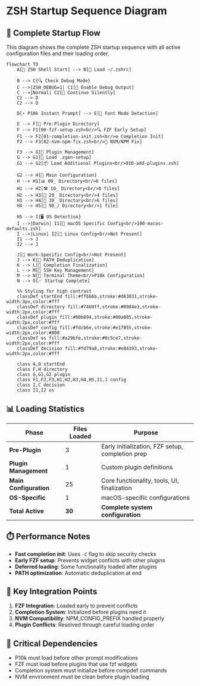 
# ZSH Startup Sequence Diagram

## 🚀 Complete Startup Flow

This diagram shows the complete ZSH startup sequence with all active configuration files and their loading order.

```mermaid
flowchart TD
    A[🚀 ZSH Shell Start] --> B[📄 Load ~/.zshrc]

    B --> C{🔍 Check Debug Mode}
    C -->|ZSH_DEBUG=1| C1[📝 Enable Debug Output]
    C -->|Normal| C2[📝 Continue Silently]
    C1 --> D
    C2 --> D

    D[⚡ P10k Instant Prompt] --> E[🎨 Font Mode Detection]

    E --> F[📁 Pre-Plugin Directory]
    F --> F1[00-fzf-setup.zsh<br/>🔍 FZF Early Setup]
    F1 --> F2[01-completion-init.zsh<br/>⚙️ Completion Init]
    F2 --> F3[02-nvm-npm-fix.zsh<br/>🔧 NVM/NPM Fix]

    F3 --> G[🔌 Plugin Management]
    G --> G1[📄 Load .zgen-setup]
    G1 --> G2[📦 Load Additional Plugins<br/>010-add-plugins.zsh]

    G2 --> H[📁 Main Configuration]
    H --> H1[📊 00_ Directory<br/>6 files]
    H1 --> H2[🛠️ 10_ Directory<br/>8 files]
    H2 --> H3[🔌 20_ Directory<br/>4 files]
    H3 --> H4[🎨 30_ Directory<br/>6 files]
    H4 --> H5[🎯 90_/ Directory<br/>1 file]

    H5 --> I{🖥️ OS Detection}
    I -->|Darwin| I1[🍎 macOS Specific Config<br/>100-macos-defaults.zsh]
    I -->|Linux| I2[🐧 Linux Config<br/>Not Present]
    I1 --> J
    I2 --> J

    J[🏢 Work-Specific Config<br/>Not Present]
    J --> K[🔄 PATH Deduplication]
    K --> L[📝 Completion Finalization]
    L --> M[🔑 SSH Key Management]
    M --> N[🎨 Terminal Theme<br/>P10k Configuration]
    N --> O[✅ Startup Complete]

    %% Styling for high contrast
    classDef startEnd fill:#ff6b6b,stroke:#d63031,stroke-width:3px,color:#fff
    classDef directory fill:#74b9ff,stroke:#0984e3,stroke-width:2px,color:#fff
    classDef plugin fill:#00b894,stroke:#00a085,stroke-width:2px,color:#fff
    classDef config fill:#fdcb6e,stroke:#e17055,stroke-width:2px,color:#000
    classDef os fill:#a29bfe,stroke:#6c5ce7,stroke-width:2px,color:#fff
    classDef decision fill:#fd79a8,stroke:#e84393,stroke-width:2px,color:#fff

    class A,O startEnd
    class F,H directory
    class G,G1,G2 plugin
    class F1,F2,F3,H1,H2,H3,H4,H5,I1,J config
    class I,C decision
    class I1,I2 os
```

## 📊 Loading Statistics

| Phase | Files Loaded | Purpose |
|-------|-------------|---------|
| **Pre-Plugin** | 3 | Early initialization, FZF setup, completion prep |
| **Plugin Management** | 1 | Custom plugin definitions |
| **Main Configuration** | 25 | Core functionality, tools, UI, finalization |
| **OS-Specific** | 1 | macOS-specific configurations |
| **Total Active** | **30** | **Complete system configuration** |

## ⏱️ Performance Notes

- **Fast completion init**: Uses `-C` flag to skip security checks
- **Early FZF setup**: Prevents widget conflicts with other plugins
- **Deferred loading**: Some functionality loaded after plugins
- **PATH optimization**: Automatic deduplication at end

## 🔧 Key Integration Points

1. **FZF Integration**: Loaded early to prevent conflicts
2. **Completion System**: Initialized before plugins need it
3. **NVM Compatibility**: NPM_CONFIG_PREFIX handled properly
4. **Plugin Conflicts**: Resolved through careful loading order

## 🚨 Critical Dependencies

- P10k must load before other prompt modifications
- FZF must load before plugins that use fzf widgets
- Completion system must initialize before compdef commands
- NVM environment must be clean before plugin loading
